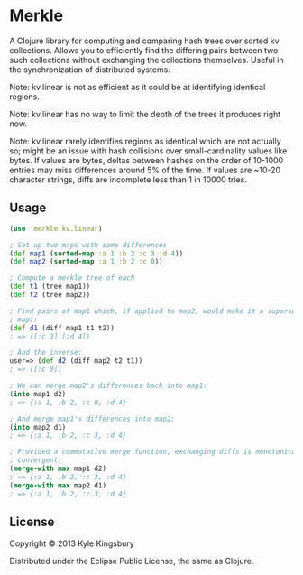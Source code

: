 # Merkle

A Clojure library for computing and comparing hash trees over sorted kv
collections. Allows you to efficiently find the differing pairs between two
such collections without exchanging the collections themselves. Useful in the
synchronization of distributed systems.

Note: kv.linear is not as efficient as it could be at identifying identical
regions.

Note: kv.linear has no way to limit the depth of the trees it produces right
now.

Note: kv.linear rarely identifies regions as identical which are not actually
so; might be an issue with hash collisions over small-cardinality values like
bytes. If values are bytes, deltas between hashes on the order of 10-1000
entries may miss differences around 5% of the time. If values are ~10-20
character strings, diffs are incomplete less than 1 in 10000 tries.

## Usage

```clj
(use 'merkle.kv.linear)

; Set up two maps with some differences
(def map1 (sorted-map :a 1 :b 2 :c 3 :d 4))
(def map2 (sorted-map :a 1 :b 2 :c 0))

; Compute a merkle tree of each
(def t1 (tree map1))
(def t2 (tree map2))

; Find pairs of map1 which, if applied to map2, would make it a superset of
; map1:
(def d1 (diff map1 t1 t2))
; => ([:c 3] [:d 4])

; And the inverse:
user=> (def d2 (diff map2 t2 t1))
; => ([:c 0])

; We can merge map2's differences back into map1:
(into map1 d2)
; => {:a 1, :b 2, :c 0, :d 4}

; And merge map1's differences into map2:
(into map2 d1)
; => {:a 1, :b 2, :c 3, :d 4}

; Provided a commutative merge function, exchanging diffs is monotonically
; convergent:
(merge-with max map1 d2)
; => {:a 1, :b 2, :c 3, :d 4}
(merge-with max map2 d1)
; => {:a 1, :b 2, :c 3, :d 4}
```

## License

Copyright © 2013 Kyle Kingsbury

Distributed under the Eclipse Public License, the same as Clojure.
